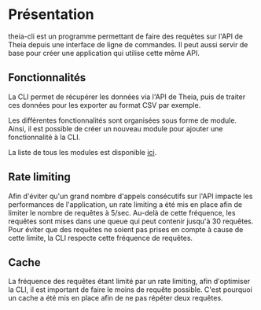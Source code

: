 # Présentation

theia-cli est un programme permettant de faire des requêtes sur l'API de Theia depuis une interface de ligne de commandes. Il peut aussi servir de base pour créer une application qui utilise cette même API.

## Fonctionnalités

La CLI permet de récupérer les données via l'API de Theia, puis de traiter ces données pour les exporter au format CSV par exemple.

Les différentes fonctionnalités sont organisées sous forme de module. Ainsi, il est possible de créer un nouveau module pour ajouter une fonctionnalité à la CLI.

La liste de tous les modules est disponible [ici](./modules.md).

## Rate limiting

Afin d'éviter qu'un grand nombre d'appels consécutifs sur l'API impacte les performances de l'application, un rate limiting a été mis en place afin de limiter le nombre de requêtes à 5/sec. Au-delà de cette fréquence, les requêtes sont mises dans une queue qui peut contenir jusqu'à 30 requêtes. Pour éviter que des requêtes ne soient pas prises en compte à cause de cette limite, la CLI respecte cette fréquence de requêtes.

## Cache

La fréquence des requêtes étant limité par un rate limiting, afin d'optimiser la CLI, il est important de faire le moins de requête possible. C'est pourquoi un cache a été mis en place afin de ne pas répéter deux requêtes.
